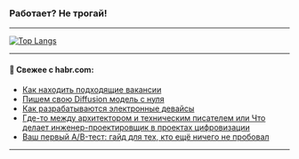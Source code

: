 ### Работает? Не трогай!

---
<!--
#### 🛠️ Technical stack:

![Java](https://img.shields.io/badge/Java-informational?logo=Oracle&style=flat&logoColor=white&color=FF4500)
![Kotlin](https://img.shields.io/badge/Kotlin-informational?logo=Kotlin&style=flat&logoColor=white&color=774D97)
![TS](https://img.shields.io/badge/TypeScript-informational?logo=typeScript&style=flat&logoColor=black&color=017acc)
![Python](https://img.shields.io/badge/Python-informational?logo=Python&style=flat&logoColor=black&color=ffdd54) <br>
![Spring](https://img.shields.io/badge/Spring-informational?logo=Spring&style=flat&logoColor=white&color=6DB33F) 
![SpringBoot](https://img.shields.io/badge/SpringBoot-informational?logo=SpringBoot&style=flat&logoColor=white&color=6DB33F)
![Nest](https://img.shields.io/badge/NestJS-informational?logo=NestJS&style=flat&logoColor=white&color=E0234E) 
![NodeJS](https://img.shields.io/badge/NodeJS-informational?logo=node.js&style=flat&logoColor=white&color=70A760)<br>
![PostgreSQL](https://img.shields.io/badge/PostgreSQL-informational?logo=PostgreSQL&style=flat&logoColor=white&color=DAA520)
![MongoDB](https://img.shields.io/badge/MongoDB-informational?logo=MongoDB&style=flat&logoColor=white&color=870000)
![Apache](https://img.shields.io/badge/Apache-informational?logo=apache&style=flat&logoColor=white&color=f74e28)

___ 
-->

<!--- #### 🛠️ : --->

[![Top Langs](https://github-readme-stats-82jvfl3w3-advtsettinggmailcoms-projects.vercel.app/api/top-langs/?username=zloylis&langs_count=10&hide_title=true&title_color=e6edf3&size_weight=0.5&count_weight=0.5&layout=compact&hide_progress=true&hide_border=true&theme=dracula)](https://github.com/zloylis)

<!---


####  :octocat:&nbsp;&nbsp; Статистика:

![GitHub stats](https://github-readme-stats-u2qms2cxw-advtsettinggmailcoms-projects.vercel.app/api?username=zloylis&show_icons=true&hide_border=true&theme=dracula&title_color=e6edf3&include_all_commits=true&count_private=true&hide_rank=false&hide_title=true&rank_icon=github)
-->
---

#### 💬 Свежее с habr.com:

<!-- BLOG-POST-LIST:START -->
- [Как находить подходящие вакансии](https://habr.com/ru/articles/860404/?utm_source=habrahabr&utm_medium=rss&utm_campaign=860404)
- [Пишем свою Diffusion модель с нуля](https://habr.com/ru/articles/860400/?utm_source=habrahabr&utm_medium=rss&utm_campaign=860400)
- [Как разрабатываются электронные девайсы](https://habr.com/ru/articles/858320/?utm_source=habrahabr&utm_medium=rss&utm_campaign=858320)
- [Где-то между архитектором и техническим писателем или Что делает инженер-проектировщик в проектах цифровизации](https://habr.com/ru/companies/zyfra/articles/860314/?utm_source=habrahabr&utm_medium=rss&utm_campaign=860314)
- [Ваш первый A/B-тест: гайд для тех, кто ещё ничего не пробовал](https://habr.com/ru/companies/otus/articles/859334/?utm_source=habrahabr&utm_medium=rss&utm_campaign=859334)
<!-- BLOG-POST-LIST:END -->

---
